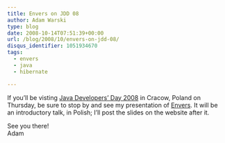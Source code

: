 ```yaml
---
title: Envers on JDD 08
author: Adam Warski
type: blog
date: 2008-10-14T07:51:39+00:00
url: /blog/2008/10/envers-on-jdd-08/
disqus_identifier: 1051934670
tags:
  - envers
  - java
  - hibernate

---
```

If you&#8217;ll be visting [Java Developers&#8217; Day 2008][1] in Cracow, Poland on Thursday, be sure to stop by and see my presentation of [Envers][2]. It will be an introductory talk, in Polish; I&#8217;ll post the slides on the website after it.

See you there!  
Adam

 [1]: http://08.jdd.org.pl/
 [2]: http://www.jboss.org/envers
